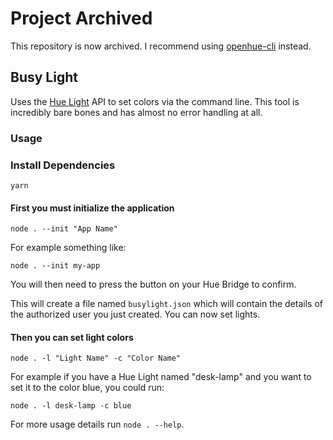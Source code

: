 # Project Archived

This repository is now archived. I recommend using [openhue-cli](https://github.com/openhue/openhue-cli) instead.

## Busy Light

Uses the [Hue Light](https://developers.meethue.com/) API to set colors
via the command line. This tool is incredibly bare bones and has almost
no error handling at all.

### Usage

### Install Dependencies

```shell
yarn
```

#### First you must initialize the application

```shell
node . --init "App Name"
```

For example something like:

```shell
node . --init my-app
```

You will then need to press the button on your Hue Bridge to confirm.

This will create a file named `busylight.json` which will contain the
details of the authorized user you just created. You can now set lights.

#### Then you can set light colors

```shell
node . -l "Light Name" -c "Color Name"
```

For example if you have a Hue Light named "desk-lamp" and you want to
set it to the color blue, you could run:

```shell
node . -l desk-lamp -c blue
```

For more usage details run `node . --help`.
